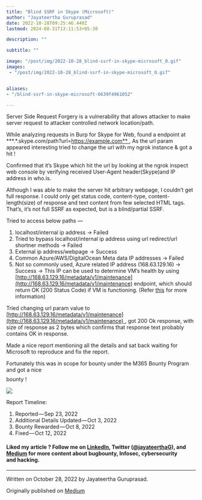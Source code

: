 ```yaml
---
title: "Blind SSRF in Skype (Microsoft)"
author: "Jayateertha Guruprasad"
date: 2022-10-28T09:25:46.440Z
lastmod: 2024-08-31T13:11:53+05:30

description: ""

subtitle: ""

image: "/post/img/2022-10-28_blind-ssrf-in-skype-microsoft_0.gif" 
images:
 - "/post/img/2022-10-28_blind-ssrf-in-skype-microsoft_0.gif"


aliases:
- "/blind-ssrf-in-skype-microsoft-6639f4961052"

---
```


Server Side Request Forgery is a vulnerability that allows attacker to make server request to attacker controlled network location/path.

While analyzing requests in Burp for Skype for Web, found a endpoint at **\*.\*.skype.com/path?url=https://example.com** , As the url param appeared interesting tried to change the url with my ngrok instance & got a hit !

Confirmed that it’s Skype which hit the url by looking at the ngrok inspect web console by verifying received User-Agent header(Skype)and IP address in who.is.

Although I was able to make the server hit arbitrary webpage, I couldn’t get full response. I could only get status code, content-type, content-length(size) of response and text content from few selected HTML tags. That’s, it’s not full SSRF as expected, but is a blind/partial SSRF.

Tried to access below paths —

1. localhost/internal ip address -> Failed
2. Tried to bypass localhost/internal ip address using url redirect/url shortner methods -> Failed
3. External ip address/webpage -> Success
4. Common Azure/AWS/DigitalOcean Meta data IP addresses -> Failed
5. Not so commonly used, Azure related IP address (168.63.129.16) -> Success -> This IP can be used to determine VM’s health by using [http://168.63.129.16/metadata/v1/maintenance](http://168.63.129.16/metadata/v1/maintenance) endpoint, which should return OK (200 Status Code) if VM is functioning. (Refer [this](https://learn.microsoft.com/en-us/azure/virtual-network/what-is-ip-address-168-63-129-16?WT.mc_id=docs-azuredevtips-azureappsdev) for more information)

Tried changing url param value to [http://168.63.129.16/metadata/v1/maintenance](http://168.63.129.16/metadata/v1/maintenance) , got 200 Ok response, with size of response as 2 bytes which confirms that response text probably contains OK in response.

Made a nice report mentioning all the details and sat back waiting for Microsoft to reproduce and fix the report.

Fortunately this was in scope for bounty under the M365 Bounty Program and got a nice $$$$ bounty !

![](/post/img/2022-10-28_blind-ssrf-in-skype-microsoft_0.gif#layoutTextWidth)

Report Timeline:

1. Reported — Sep 23, 2022
2. Additional Details Updated — Oct 3, 2022
3. Bounty Rewarded — Oct 8, 2022
4. Fixed — Oct 12, 2022

#### **Liked my article ? Follow me on** [**LinkedIn**](https://www.linkedin.com/in/jayateerthag/)**, Twitter (**[**@jayateerthaG**](https://twitter.com/jayateerthag)**), and **[**Medium**](https://jayateerthag.medium.com/)** for more content about bugbounty, Infosec, cybersecurity and hacking.**


* * *
Written on October 28, 2022 by Jayateertha Guruprasad.

Originally published on [Medium](https://medium.com/@jayateerthag/blind-ssrf-in-skype-microsoft-6639f4961052)
